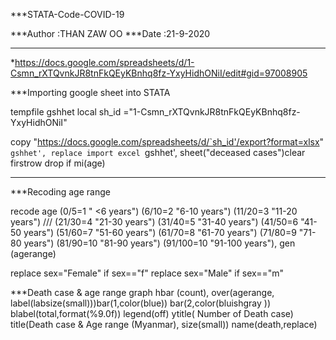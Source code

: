 ***STATA-Code-COVID-19

***Author :THAN ZAW OO
***Date  :21-9-2020
*******************************************************************************
*https://docs.google.com/spreadsheets/d/1-Csmn_rXTQvnkJR8tnFkQEyKBnhq8fz-YxyHidhONiI/edit#gid=97008905


***Importing google sheet into STATA

tempfile gshhet
local sh_id ="1-Csmn_rXTQvnkJR8tnFkQEyKBnhq8fz-YxyHidhONiI"

copy "https://docs.google.com/spreadsheets/d/`sh_id'/export?format=xlsx" `gshhet', replace
import excel `gshhet', sheet("deceased cases")clear firstrow
drop if mi(age)

********************************************************************************
***Recoding age range

recode age (0/5=1 " <6 years") (6/10=2 "6-10 years") (11/20=3 "11-20 years") ///
(21/30=4 "21-30 years") (31/40=5 "31-40 years") (41/50=6 "41-50 years") (51/60=7 "51-60 years") (61/70=8 "61-70 years") (71/80=9 "71-80 years") (81/90=10 "81-90 years") (91/100=10 "91-100 years"), gen (agerange)

replace sex="Female" if sex=="f"
replace sex="Male" if sex=="m"

***Death case & age range
graph hbar (count),  over(agerange, label(labsize(small)))bar(1,color(blue))  bar(2,color(bluishgray ))   blabel(total,format(%9.0f)) legend(off) ytitle( Number of Death case) title(Death case & Age range (Myanmar), size(small)) name(death,replace) 
